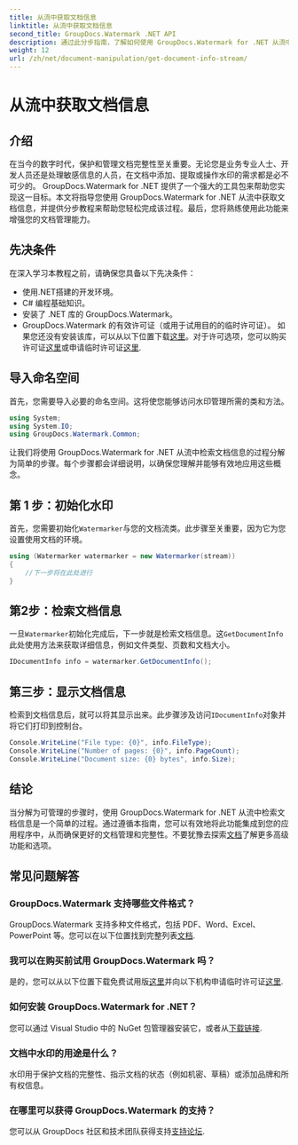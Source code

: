 ```yaml
---
title: 从流中获取文档信息
linktitle: 从流中获取文档信息
second_title: GroupDocs.Watermark .NET API
description: 通过此分步指南，了解如何使用 GroupDocs.Watermark for .NET 从流中获取文档信息。您的文档管理功能毫不费力。
weight: 12
url: /zh/net/document-manipulation/get-document-info-stream/
---
```


# 从流中获取文档信息

## 介绍
在当今的数字时代，保护和管理文档完整性至关重要。无论您是业务专业人士、开发人员还是处理敏感信息的人员，在文档中添加、提取或操作水印的需求都是必不可少的。 GroupDocs.Watermark for .NET 提供了一个强大的工具包来帮助您实现这一目标。本文将指导您使用 GroupDocs.Watermark for .NET 从流中获取文档信息，并提供分步教程来帮助您轻松完成该过程。最后，您将熟练使用此功能来增强您的文档管理能力。
## 先决条件
在深入学习本教程之前，请确保您具备以下先决条件：
- 使用.NET搭建的开发环境。
- C# 编程基础知识。
- 安装了 .NET 库的 GroupDocs.Watermark。
- GroupDocs.Watermark 的有效许可证（或用于试用目的的临时许可证）。
如果您还没有安装该库，可以从以下位置下载[这里](https://releases.groupdocs.com/Watermark/net/)。对于许可选项，您可以购买许可证[这里](https://purchase.groupdocs.com/buy)或申请临时许可证[这里](https://purchase.groupdocs.com/temporary-license/).
## 导入命名空间
首先，您需要导入必要的命名空间。这将使您能够访问水印管理所需的类和方法。
```csharp
using System;
using System.IO;
using GroupDocs.Watermark.Common;
```
让我们将使用 GroupDocs.Watermark for .NET 从流中检索文档信息的过程分解为简单的步骤。每个步骤都会详细说明，以确保您理解并能够有效地应用这些概念。
## 第 1 步：初始化水印
首先，您需要初始化`Watermarker`与您的文档流类。此步骤至关重要，因为它为您设置使用文档的环境。
```csharp
using (Watermarker watermarker = new Watermarker(stream))
{
    //下一步将在此处进行
}
```
## 第2步：检索文档信息
一旦`Watermarker`初始化完成后，下一步就是检索文档信息。这`GetDocumentInfo`此处使用方法来获取详细信息，例如文件类型、页数和文档大小。
```csharp
IDocumentInfo info = watermarker.GetDocumentInfo();
```
## 第三步：显示文档信息
检索到文档信息后，就可以将其显示出来。此步骤涉及访问`IDocumentInfo`对象并将它们打印到控制台。
```csharp
Console.WriteLine("File type: {0}", info.FileType);
Console.WriteLine("Number of pages: {0}", info.PageCount);
Console.WriteLine("Document size: {0} bytes", info.Size);
```

## 结论
当分解为可管理的步骤时，使用 GroupDocs.Watermark for .NET 从流中检索文档信息是一个简单的过程。通过遵循本指南，您可以有效地将此功能集成到您的应用程序中，从而确保更好的文档管理和完整性。不要犹豫去探索[文档](https://tutorials.groupdocs.com/Watermark/net/)了解更多高级功能和选项。
## 常见问题解答
### GroupDocs.Watermark 支持哪些文件格式？
 GroupDocs.Watermark 支持多种文件格式，包括 PDF、Word、Excel、PowerPoint 等。您可以在以下位置找到完整列表[文档](https://tutorials.groupdocs.com/Watermark/net/).
### 我可以在购买前试用 GroupDocs.Watermark 吗？
是的，您可以从以下位置下载免费试用版[这里](https://releases.groupdocs.com/)并向以下机构申请临时许可证[这里](https://purchase.groupdocs.com/temporary-license/).
### 如何安装 GroupDocs.Watermark for .NET？
您可以通过 Visual Studio 中的 NuGet 包管理器安装它，或者从[下载链接](https://releases.groupdocs.com/Watermark/net/).
### 文档中水印的用途是什么？
水印用于保护文档的完整性、指示文档的状态（例如机密、草稿）或添加品牌和所有权信息。
### 在哪里可以获得 GroupDocs.Watermark 的支持？
您可以从 GroupDocs 社区和技术团队获得支持[支持论坛](https://forum.groupdocs.com/c/watermark/19).